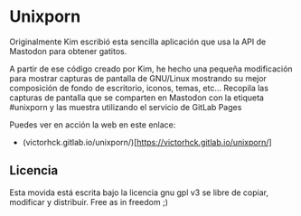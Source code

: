 # Unixporn

Originalmente Kim escribió esta sencilla aplicación que usa la API de Mastodon para obtener gatitos.

A partir de ese código creado por Kim, he hecho una pequeña modificación para mostrar capturas de pantalla de GNU/Linux mostrando su mejor composición de fondo de escritorio, iconos, temas, etc...
Recopila las capturas de pantalla que se comparten en Mastodon con la etiqueta #unixporn y las muestra utilizando el servicio de GitLab Pages

Puedes ver en acción la web en este enlace:
* (victorhck.gitlab.io/unixporn/)[https://victorhck.gitlab.io/unixporn/]


## Licencia

Esta movida está escrita bajo la licencia gnu gpl v3 se libre de copiar, modificar y distribuir. Free as in freedom ;)
